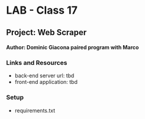 # LAB - Class 17
## Project: Web Scraper
#### Author: Dominic Giacona paired program with Marco
### Links and Resources
- back-end server url: tbd
- front-end application: tbd
### Setup
<!-- .env requirements (where applicable) -->
- requirements.txt
<!--
- Pandas code citations:
  - Pandas indexing
    - Datagy
      - https://datagy.io/pandas-drop-index-column/ #:~:text=The%20most%20straightforward%20way%20to,  a%20column%20in%20the%20dataframe.
    - Pandas Docs
      - https://pandas.pydata.org/docs/user_guide/indexing.html
  - Pandas frequency algo
    - GeeksForGeeks
      - https://www.geeksforgeeks.org/python-list-frequency-of-elements/